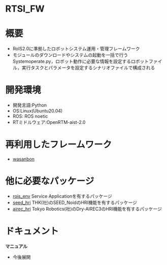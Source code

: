 # RTSI_FW

# 概要
* RoIS2.0に準拠したロボットシステム運用・管理フレームワーク
* モジュールのダウンロードやシステムの起動を一括で行うSystemoperate.py，ロボット動作に必要な情報を設定するロボットファイル，実行タスクとパラメータを設定するシナリオファイルで構成される

# 開発環境
* 開発言語:Python
* OS:Linux(Ubuntu20.04)
* ROS: ROS noetic
* RTミドルウェア:OpenRTM-aist-2.0

# 再利用したフレームワーク
* [wasanbon](http://wasanbon.org/)

# 他に必要なパッケージ
* [rois_env](https://github.com/rsdlab/rois_env)
  Service Applicationを有するパッケージ
* [seed_hri](https://github.com/rsdlab/seed_hri)
  THK(社)のSEED_NoidのHRI機能を有するパッケージ
* [airec_hri](https://github.com/rsdlab/airec_hri)
  Tokyo Robotics(社)のDry-AIREC3のHRI機能を有するパッケージ

# ドキュメント
**マニュアル**
* 今後展開
